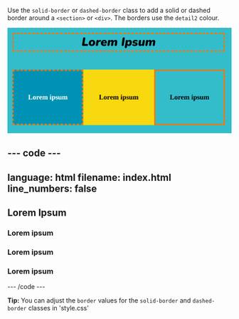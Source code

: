 Use the `solid-border` or `dashed-border` class to add a solid or dashed border around a `<section>` or `<div>`. The borders use the `detail2` colour. 

![A section with a dashed border and div elements with dashed border, no border and solid border](images/web-borders.png)

--- code ---
---
language: html
filename: index.html
line_numbers: false
---

<section>
    <h2 class="xcenter dashed-border">Lorem Ipsum</h2>
</section>
      
<section class="wrap">
    <div class="secondary dashed-border xcenter ycenter tile">
        <h3>Lorem ipsum</h3>
    </div>
    <div class="tertiary xcenter ycenter tile">
        <h3>Lorem ipsum</h3>
    </div>
    <div class="primary solid-border xcenter ycenter tile">
        <h3>Lorem ipsum</h3>
    </div> 
</section>

--- /code ---

**Tip:** You can adjust the `border` values for the `solid-border` and `dashed-border` classes in 'style.css'
